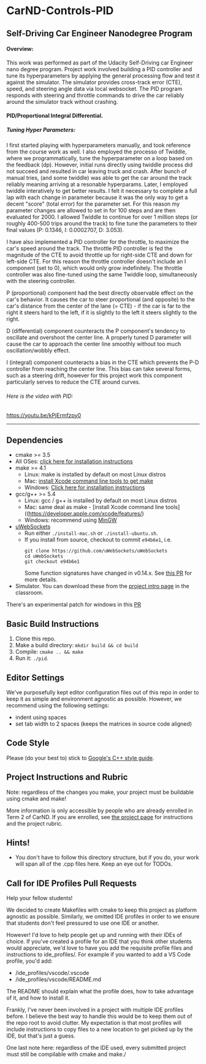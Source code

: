 # CarND-Controls-PID
Self-Driving Car Engineer Nanodegree Program
------
#### Overview:

This work was performed as part of the Udacity Self-Driving car Engineer nano degree program. Project work involved building a PID controller and tune its hyperparameters by applying the general processing flow and test it against the simulator. The simulator provides cross-track error (CTE), speed, and steering angle data via local websocket. The PID program responds with steering and throttle commands to drive the car reliably around the simulator track without crashing.

#### PID/Proportional Integral Differential.

##### Tuning Hyper Parameters:

I first started playing with hyperparameters manually, and took reference from the course work as well. I also employed the processo of Twiddle, where we programmatically, tune the hyperparameter on a loop based on the feedback (dp). However, initial runs directly using twiddle process did not succeed and resulted in car leaving truck and crash. After bunch of manual tries, (and some twiddle) was able to get the car around the track reliably meaning arriving at a resonable hyperparams. Later, I employed twiddle interatively to get better results. I felt it necessary to complete a full lap with each change in parameter because it was the only way to get a decent "score" (total error) for the parameter set. For this reason my parameter changes are allowed to set in for 100 steps and are then evaluated for 2000. I allowed Twiddle to continue for over 1 million steps (or roughly 400-500 trips around the track) to fine tune the parameters to their final values (P: 0.1346, I: 0.0002707, D: 3.053).

I  have also implemented a PID controller for the throttle, to maximize the car's speed around the track. The throttle PID controller is fed the magnitude of the CTE to avoid throttle up for right-side CTE and down for left-side CTE. For this reason the throttle controller doesn't include an I component (set to 0), which would only grow indefinitely. The throttle controller was also fine-tuned using the same Twiddle loop, simultaneously with the steering controller. 

P (proportional) component had the best directly observable effect on the car's behavior. It causes the car to steer proportional (and opposite) to the car's distance from the center of the lane (= CTE) - if the car is far to the right it steers hard to the left, if it is slightly to the left it steers slightly to the right.

D (differential) component counteracts the P component's tendency to oscillate and overshoot the center line. A properly tuned D parameter will cause the car to approach the center line smoothly without too much oscillation/wobbly effect.

I (integral) component counteracts a bias in the CTE which prevents the P-D controller from reaching the center line. This bias can take several forms, such as a steering drift, however for this project work this component particularly serves to reduce the CTE around curves.

###### Here is the video with PID:

https://youtu.be/kPjErmfzpy0

-------

## Dependencies

* cmake >= 3.5
 * All OSes: [click here for installation instructions](https://cmake.org/install/)
* make >= 4.1
  * Linux: make is installed by default on most Linux distros
  * Mac: [install Xcode command line tools to get make](https://developer.apple.com/xcode/features/)
  * Windows: [Click here for installation instructions](http://gnuwin32.sourceforge.net/packages/make.htm)
* gcc/g++ >= 5.4
  * Linux: gcc / g++ is installed by default on most Linux distros
  * Mac: same deal as make - [install Xcode command line tools]((https://developer.apple.com/xcode/features/)
  * Windows: recommend using [MinGW](http://www.mingw.org/)
* [uWebSockets](https://github.com/uWebSockets/uWebSockets)
  * Run either `./install-mac.sh` or `./install-ubuntu.sh`.
  * If you install from source, checkout to commit `e94b6e1`, i.e.
    ```
    git clone https://github.com/uWebSockets/uWebSockets 
    cd uWebSockets
    git checkout e94b6e1
    ```
    Some function signatures have changed in v0.14.x. See [this PR](https://github.com/udacity/CarND-MPC-Project/pull/3) for more details.
* Simulator. You can download these from the [project intro page](https://github.com/udacity/self-driving-car-sim/releases) in the classroom.

There's an experimental patch for windows in this [PR](https://github.com/udacity/CarND-PID-Control-Project/pull/3)

## Basic Build Instructions

1. Clone this repo.
2. Make a build directory: `mkdir build && cd build`
3. Compile: `cmake .. && make`
4. Run it: `./pid`. 

## Editor Settings

We've purposefully kept editor configuration files out of this repo in order to
keep it as simple and environment agnostic as possible. However, we recommend
using the following settings:

* indent using spaces
* set tab width to 2 spaces (keeps the matrices in source code aligned)

## Code Style

Please (do your best to) stick to [Google's C++ style guide](https://google.github.io/styleguide/cppguide.html).

## Project Instructions and Rubric

Note: regardless of the changes you make, your project must be buildable using
cmake and make!

More information is only accessible by people who are already enrolled in Term 2
of CarND. If you are enrolled, see [the project page](https://classroom.udacity.com/nanodegrees/nd013/parts/40f38239-66b6-46ec-ae68-03afd8a601c8/modules/f1820894-8322-4bb3-81aa-b26b3c6dcbaf/lessons/e8235395-22dd-4b87-88e0-d108c5e5bbf4/concepts/6a4d8d42-6a04-4aa6-b284-1697c0fd6562)
for instructions and the project rubric.

## Hints!

* You don't have to follow this directory structure, but if you do, your work
  will span all of the .cpp files here. Keep an eye out for TODOs.

## Call for IDE Profiles Pull Requests

Help your fellow students!

We decided to create Makefiles with cmake to keep this project as platform
agnostic as possible. Similarly, we omitted IDE profiles in order to we ensure
that students don't feel pressured to use one IDE or another.

However! I'd love to help people get up and running with their IDEs of choice.
If you've created a profile for an IDE that you think other students would
appreciate, we'd love to have you add the requisite profile files and
instructions to ide_profiles/. For example if you wanted to add a VS Code
profile, you'd add:

* /ide_profiles/vscode/.vscode
* /ide_profiles/vscode/README.md

The README should explain what the profile does, how to take advantage of it,
and how to install it.

Frankly, I've never been involved in a project with multiple IDE profiles
before. I believe the best way to handle this would be to keep them out of the
repo root to avoid clutter. My expectation is that most profiles will include
instructions to copy files to a new location to get picked up by the IDE, but
that's just a guess.

One last note here: regardless of the IDE used, every submitted project must
still be compilable with cmake and make./
